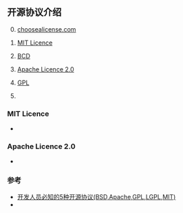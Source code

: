 ## 开源协议介绍

0. [choosealicense.com](https://choosealicense.com/)

1. [MIT Licence](#MIT-Licence)

1. [BCD]()

2. [Apache Licence 2.0](#Apache-Licence-2.0)

3. [GPL]()

4. []()

### MIT Licence
- 

### Apache Licence 2.0
- 

### 参考
- [开发人员必知的5种开源协议(BSD,Apache,GPL,LGPL,MIT)](https://blog.csdn.net/Gaily1/article/details/78798959)
- 